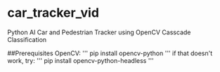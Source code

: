 # car_tracker_vid
Python AI Car and Pedestrian Tracker using OpenCV Casscade Classification

##Prerequisites
OpenCV:
'''
pip install opencv-python
'''
if that doesn't work, try:
'''
pip install opencv-python-headless
'''
